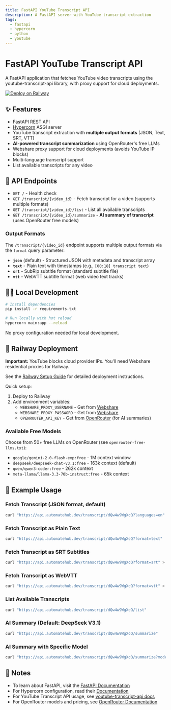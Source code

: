 ```yaml
---
title: FastAPI YouTube Transcript API
description: A FastAPI server with YouTube transcript extraction
tags:
  - fastapi
  - hypercorn
  - python
  - youtube
---
```


# FastAPI YouTube Transcript API

A FastAPI application that fetches YouTube video transcripts using the youtube-transcript-api library, with proxy support for cloud deployments.

[![Deploy on Railway](https://railway.app/button.svg)](https://railway.app/template/-NvLj4?referralCode=CRJ8FE)

## ✨ Features

- FastAPI REST API
- [Hypercorn](https://hypercorn.readthedocs.io/) ASGI server
- YouTube transcript extraction with **multiple output formats** (JSON, Text, SRT, VTT)
- **AI-powered transcript summarization** using OpenRouter's free LLMs
- Webshare proxy support for cloud deployments (avoids YouTube IP blocks)
- Multi-language transcript support
- List available transcripts for any video

## 🚀 API Endpoints

- `GET /` - Health check
- `GET /transcript/{video_id}` - Fetch transcript for a video (supports multiple formats)
- `GET /transcript/{video_id}/list` - List all available transcripts
- `GET /transcript/{video_id}/summarize` - **AI summary of transcript** (uses OpenRouter free models)

### Output Formats

The `/transcript/{video_id}` endpoint supports multiple output formats via the `format` query parameter:

- **`json`** (default) - Structured JSON with metadata and transcript array
- **`text`** - Plain text with timestamps (e.g., `[00:18] transcript text`)
- **`srt`** - SubRip subtitle format (standard subtitle file)
- **`vtt`** - WebVTT subtitle format (web video text tracks)

## 💁‍♀️ Local Development

```bash
# Install dependencies
pip install -r requirements.txt

# Run locally with hot reload
hypercorn main:app --reload
```

No proxy configuration needed for local development.

## 🚂 Railway Deployment

**Important:** YouTube blocks cloud provider IPs. You'll need Webshare residential proxies for Railway.

See the [Railway Setup Guide](docs/railway-setup.md) for detailed deployment instructions.

Quick setup:
1. Deploy to Railway
2. Add environment variables:
   - `WEBSHARE_PROXY_USERNAME` - Get from [Webshare](https://www.webshare.io/)
   - `WEBSHARE_PROXY_PASSWORD` - Get from [Webshare](https://www.webshare.io/)
   - `OPENROUTER_API_KEY` - Get from [OpenRouter](https://openrouter.ai/keys) (for AI summaries)

### Available Free Models

Choose from 50+ free LLMs on OpenRouter (see `openrouter-free-llms.txt`):
- `google/gemini-2.0-flash-exp:free` - 1M context window
- `deepseek/deepseek-chat-v3.1:free` - 163k context (default)
- `qwen/qwen3-coder:free` - 262k context
- `meta-llama/llama-3.3-70b-instruct:free` - 65k context

## 📖 Example Usage

### Fetch Transcript (JSON format, default)
```bash
curl "https://api.automatehub.dev/transcript/dQw4w9WgXcQ?languages=en"
```

### Fetch Transcript as Plain Text
```bash
curl "https://api.automatehub.dev/transcript/dQw4w9WgXcQ?format=text"
```

### Fetch Transcript as SRT Subtitles
```bash
curl "https://api.automatehub.dev/transcript/dQw4w9WgXcQ?format=srt" > subtitles.srt
```

### Fetch Transcript as WebVTT
```bash
curl "https://api.automatehub.dev/transcript/dQw4w9WgXcQ?format=vtt" > subtitles.vtt
```

### List Available Transcripts
```bash
curl "https://api.automatehub.dev/transcript/dQw4w9WgXcQ/list"
```

### AI Summary (Default: DeepSeek V3.1)
```bash
curl "https://api.automatehub.dev/transcript/dQw4w9WgXcQ/summarize"
```

### AI Summary with Specific Model
```bash
curl "https://api.automatehub.dev/transcript/dQw4w9WgXcQ/summarize?model=google/gemini-2.0-flash-exp:free"
```

## 📝 Notes

- To learn about FastAPI, visit the [FastAPI Documentation](https://fastapi.tiangolo.com/tutorial/)
- For Hypercorn configuration, read their [Documentation](https://hypercorn.readthedocs.io/)
- For YouTube Transcript API usage, see [youtube-transcript-api docs](https://pypi.org/project/youtube-transcript-api/)
- For OpenRouter models and pricing, see [OpenRouter Documentation](https://openrouter.ai/docs)

